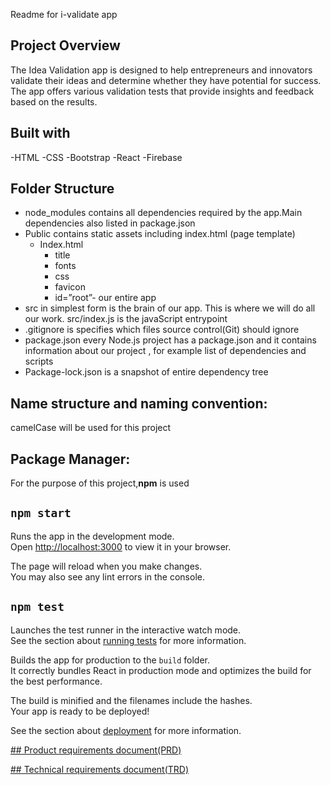 
Readme for i-validate app

## Project Overview

The Idea Validation app is designed to help entrepreneurs and innovators validate their ideas and determine whether they have potential for success. The app offers various validation tests that provide insights and feedback based on the results.

## Built with

-HTML
-CSS
-Bootstrap
-React
-Firebase

## Folder Structure

- node_modules contains all dependencies required by the app.Main dependencies also listed in package.json
- Public contains static assets including index.html (page template)
  - Index.html
    - title
    - fonts
    - css
    - favicon
    - id=”root”- our entire app
- src in simplest form is the brain of our app. This is where we will do all our work. src/index.js is the javaScript entrypoint
- .gitignore is specifies which files source control(Git) should ignore
- package.json every Node.js project has a package.json and it contains information about our project , for example list of dependencies and scripts
- Package-lock.json is a snapshot of entire dependency tree

## Name structure and naming convention:

camelCase will be used for this project

## Package Manager:

For the purpose of this project,**npm** is used

## `npm start`

Runs the app in the development mode.\
Open [http://localhost:3000](http://localhost:3000) to view it in your browser.

The page will reload when you make changes.\
You may also see any lint errors in the console.

## `npm test`

Launches the test runner in the interactive watch mode.\
See the section about [running tests](https://facebook.github.io/create-react-app/docs/running-tests) for more information.

Builds the app for production to the `build` folder.\
It correctly bundles React in production mode and optimizes the build for the best performance.

The build is minified and the filenames include the hashes.\
Your app is ready to be deployed!

See the section about [deployment](https://facebook.github.io/create-react-app/docs/deployment) for more information.

[## Product requirements document(PRD)](https://www.notion.so/Product-Requirement-Document-PRD-for-i-validate-bd8436f329d74bc5afa3cdff9e6c2ac3)

[## Technical requirements document(TRD)](https://house-ikenga.gitbook.io/i-validate-trd/)




